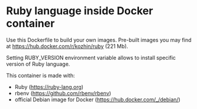 # Ruby language inside Docker container

Use this Dockerfile to build your own images. Pre-built images you may find at <https://hub.docker.com/r/kozhin/ruby> (221 Mb).

Setting RUBY_VERSION environment variable allows to install specific version of Ruby language.

This container is made with:

- Ruby (<https://ruby-lang.org>)
- rbenv (<https://github.com/rbenv/rbenv>)
- official Debian image for Docker (<https://hub.docker.com/_/debian/>)
